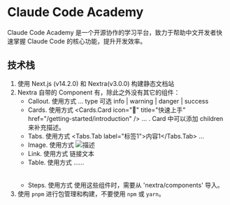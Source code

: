 
# Claude Code Academy
Claude Code Academy 是一个开源协作的学习平台，致力于帮助中文开发者快速掌握 Claude Code 的核心功能，提升开发效率。

## 技术栈

1. 使用 Next.js (v14.2.0) 和 Nextra(v3.0.0) 构建静态文档站
2. Nextra 自带的 Component 有，除此之外没有其它的组件：
   - Callout. 使用方式 <Callout type="info">...</Callout>  type 可选 info | warning | danger | success
   - Cards. 使用方式 <Cards> <Cards.Card icon="🚀" title="快速上手" href="/getting-started/introduction" /> ... </Cards>. Card 中可以添加 children 来补充描述。
   - Tabs. 使用方式 <Tabs> <Tabs.Tab label="标签1">内容1</Tabs.Tab> ... </Tabs>
   - Image. 使用方式 <Image src="/path/to/image.jpg" alt="描述" />
   - Link. 使用方式 <Link href="/path/to/page">链接文本</Link>
   - Table. 使用方式 <Table> <thead>...</thead> <tbody>...</tbody> </Table>
   - Steps. 使用方式 <Steps> </Steps>
   使用这些组件时，需要从 'nextra/components' 导入。
3. 使用 `pnpm` 进行包管理和构建，不要使用 `npm` 或 `yarn`。